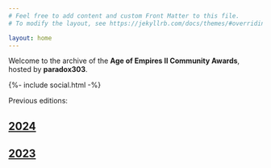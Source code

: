 ```yaml
---
# Feel free to add content and custom Front Matter to this file.
# To modify the layout, see https://jekyllrb.com/docs/themes/#overriding-theme-defaults

layout: home
---
```


Welcome to the archive of the **Age of Empires II Community Awards**, hosted by **paradox303**.
<div class="social-links">
        {%- include social.html -%}
</div>

Previous editions:
## [2024](2024)
## [2023](2023)